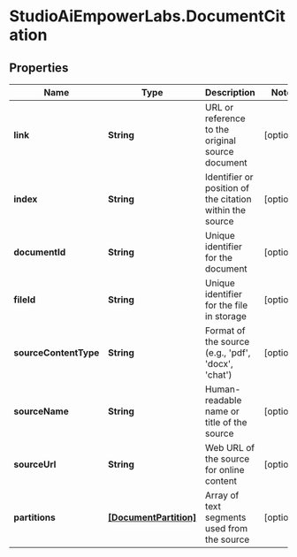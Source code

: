# StudioAiEmpowerLabs.DocumentCitation

## Properties

Name | Type | Description | Notes
------------ | ------------- | ------------- | -------------
**link** | **String** | URL or reference to the original source document | [optional] 
**index** | **String** | Identifier or position of the citation within the source | [optional] 
**documentId** | **String** | Unique identifier for the document | [optional] 
**fileId** | **String** | Unique identifier for the file in storage | [optional] 
**sourceContentType** | **String** | Format of the source (e.g., &#39;pdf&#39;, &#39;docx&#39;, &#39;chat&#39;) | [optional] 
**sourceName** | **String** | Human-readable name or title of the source | [optional] 
**sourceUrl** | **String** | Web URL of the source for online content | [optional] 
**partitions** | [**[DocumentPartition]**](DocumentPartition.md) | Array of text segments used from the source | [optional] 


